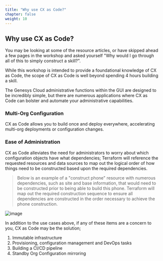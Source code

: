 ```yaml
---
title: "Why use CX as Code?"
chapter: false
weight: 10
---
```


## Why use CX as Code?

You may be looking at some of the resource articles, or have skipped ahead a few pages in the workshop and asked yourself "Why would I go through all of this to simply construct a skill?".

While this workshop is intended to provide a foundational knowledge of CX as Code, the scope of CX as Code is well beyond spending 4 hours building a skill.

The Genesys Cloud administrative functions within the GUI are designed to be incredibly simple, but there are numerous applications where CX as Code can bolster and automate your administrative capabilities.


### Multi-Org Configuration
CX as Code allows you to build once and deploy everywhere, accelerating multi-org deployments or configuration changes.

### Ease of Administration
CX as Code alleviates the need for administrators to worry about which configuration objects have what dependencies; Terraform will reference the requested resources and data sources to map out the logical order of how things need to be constructed based upon the required dependencies.

> Below is an example of a "construct phone" resource with numerous dependencies, such as site and base information, that would need to be constructed prior to being able to build this phone. Terraform will map out the required construction sequence to ensure all dependencies are constructed in the order necessary to achieve the phone construction.

![image](/images/CXDependencies.PNG)

In addition to the use cases above, if any of these items are a concern to you, CX as Code may be the solution;
1. Immutable infrastructure
2. Provisioning, configuration management and DevOps tasks
3. Building a CI/CD pipeline
4. Standby Org Configuration mirroring